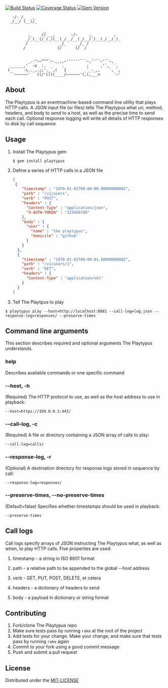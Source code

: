 [![Build Status](https://travis-ci.org/rackspaceautomationco/playtypus.svg?branch=master)](https://travis-ci.org/rackspaceautomationco/playtypus) [![Coverage Status](https://coveralls.io/repos/rackspaceautomationco/playtypus/badge.svg?branch=master)](https://coveralls.io/r/rackspaceautomationco/playtypus?branch=master) [![Gem Version](https://badge.fury.io/rb/playtypus.svg)](http://badge.fury.io/rb/playtypus)

       -/- /_   _
      _/__/ (__(/_                                        
                                                       
                     _                                 
              ,_    // __,       -/-     ,_         ,  
             _/_)__(/_(_/(__(_/__/__(_/__/_)__(_/__/_)_
             /              _/_     _/_ /              
            /              (/      (/  /               
                                                       
   
              _.-^~~^^^`~-,_,,~''''''```~,''``~'``~,
      ______,'  -o  :.  _    .          ;     ,'`,  `.
     (      -\.._,.;;'._ ,(   }        _`_-_,,    `, `,
      ``~~~~~~'   ((/'((((____/~~~~~~'(,(,___>      `~'

## About

The Playtypus is an eventmachine-based command line utility that plays HTTP calls.  A JSON input file (or files) tells The Playtypus what uri, method, headers, and body to send to a host, as well as the precise time to send each call.  Optional response logging will write all details of HTTP responses to disk by call sequence.

## Usage

1.  Install The Playtypus gem

       `$ gem install playtypus`

2.  Define a series of HTTP calls in a JSON file

       ```json
       [
        {
           "timestamp" : "1970-01-01T00:00:00.0000000000Z",
           "path" : "/v1/users",
           "verb" : "POST",
           "headers" : {
             "Content-Type" : "application/json",
             "X-AUTH-TOKEN" : "123456789"
           },
           "body" : {
             "user" : {
               "name" : "the playtypus",
               "domicile" : "github"
             }
           }
         },
         {
           "timestamp" : "1970-01-01T00:00:01.0000000000Z",
           "path" : "/v1/users/1",
           "verb" : "GET",
           "headers" : {
             "Content-Type" : "application/xml"
           }
         }
       ]
       ```

3.  Tell The Playtpus to play

`$ playtypus play --host=http://localhost:8081 --call-log=log.json --response-log=responses/ --preserve-times`

## Command line arguments

This section describes required and optional arguments The Playtypus understands.

### help

Describes available commands or one specific command

### --host, -h

(Required) The HTTP protocol to use, as well as the host address to use in playback:

`--host=https://169.0.0.1:443/`

### --call-log, -c

(Required) A file or directory containing a JSON array of calls to play:

`--call-log=calls/`

### --response-log, -r

(Optional) A destination directory for response logs stored in sequence by call:

`--response-log=responses/`

### --preserve-times, --no-preserve-times

(Default=false) Specifies whether timestamps should be used in playback:

`--preserve-times`

## Call logs

Call logs specify arrays of JSON instructing The Playtypus what, as well as when, to play HTTP calls.  Five properties are used:

1.  timestamp - a string in ISO 8601 format

2.  path - a relative path to be appended to the global --host address

3.  verb - GET, PUT, POST, DELETE, et cetera

4.  headers - a dictionary of headers to send

5.  body - a payload in dictionary or string format

## Contributing

1.  Fork/clone The Playtypus repo
2.  Make sure tests pass by running `rake` at the root of the project
3.  Add tests for your change.  Make your change, and make sure that tests pass by running `rake` again
4.  Commit to your fork using a good commit message
5.  Push and submit a pull request

## License

Distributed under the [MIT-LICENSE](/MIT-LICENSE)

